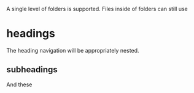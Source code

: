 ﻿A single level of folders is supported. Files inside of folders can still use

# headings

The heading navigation will be appropriately nested.

## subheadings

And these